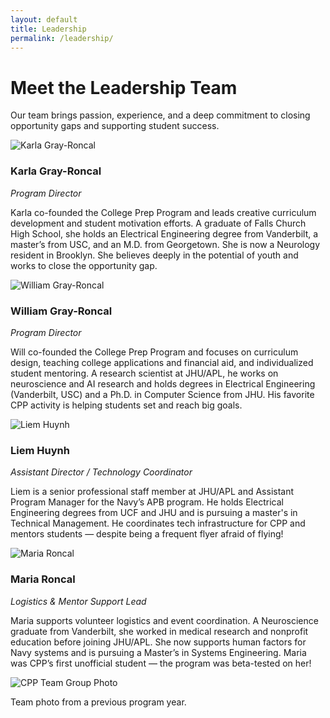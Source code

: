 ```yaml
---
layout: default
title: Leadership
permalink: /leadership/
---
```


<div class="container my-4">
  <h1 class="text-primary">Meet the Leadership Team</h1>
  <p>Our team brings passion, experience, and a deep commitment to closing opportunity gaps and supporting student success.</p>

  <div class="row my-5">
    <div class="col-md-4 text-center">
      <img src="assets/img/karla.jpg" alt="Karla Gray-Roncal" class="img-fluid rounded-circle mb-3" style="max-height: 200px;" />
      <h3 class="text-primary">Karla Gray-Roncal</h3>
      <p><em>Program Director</em></p>
      <p>
        Karla co-founded the College Prep Program and leads creative curriculum development and student motivation efforts. A graduate of Falls Church High School, she holds an Electrical Engineering degree from Vanderbilt, a master’s from USC, and an M.D. from Georgetown. She is now a Neurology resident in Brooklyn. She believes deeply in the potential of youth and works to close the opportunity gap.
      </p>
    </div>
    <div class="col-md-4 text-center">
      <img src="assets/img/will.jpg" alt="William Gray-Roncal" class="img-fluid rounded-circle mb-3" style="max-height: 200px;" />
      <h3 class="text-primary">William Gray-Roncal</h3>
      <p><em>Program Director</em></p>
      <p>
        Will co-founded the College Prep Program and focuses on curriculum design, teaching college applications and financial aid, and individualized student mentoring. A research scientist at JHU/APL, he works on neuroscience and AI research and holds degrees in Electrical Engineering (Vanderbilt, USC) and a Ph.D. in Computer Science from JHU. His favorite CPP activity is helping students set and reach big goals.
      </p>
    </div>
    <div class="col-md-4 text-center">
      <img src="assets/img/liem.jpg" alt="Liem Huynh" class="img-fluid rounded-circle mb-3" style="max-height: 200px;" />
      <h3 class="text-primary">Liem Huynh</h3>
      <p><em>Assistant Director / Technology Coordinator</em></p>
      <p>
        Liem is a senior professional staff member at JHU/APL and Assistant Program Manager for the Navy’s APB program. He holds Electrical Engineering degrees from UCF and JHU and is pursuing a master's in Technical Management. He coordinates tech infrastructure for CPP and mentors students — despite being a frequent flyer afraid of flying!
      </p>
    </div>
  </div>

  <div class="row my-5">
    <div class="col-md-4 offset-md-2 text-center">
      <img src="assets/img/maria.png" alt="Maria Roncal" class="img-fluid rounded-circle mb-3" style="max-height: 200px;" />
      <h3 class="text-primary">Maria Roncal</h3>
      <p><em>Logistics & Mentor Support Lead</em></p>
      <p>
        Maria supports volunteer logistics and event coordination. A Neuroscience graduate from Vanderbilt, she worked in medical research and nonprofit education before joining JHU/APL. She now supports human factors for Navy systems and is pursuing a Master’s in Systems Engineering. Maria was CPP’s first unofficial student — the program was beta-tested on her!
      </p>
    </div>
    <div class="col-md-8 text-center mt-5">
      <img src="assets/img/cppeboard2017-1_orig.webp" alt="CPP Team Group Photo" class="img-fluid shadow rounded" />
      <p class="mt-2 text-muted">Team photo from a previous program year.</p>
    </div>
  </div>
</div>
